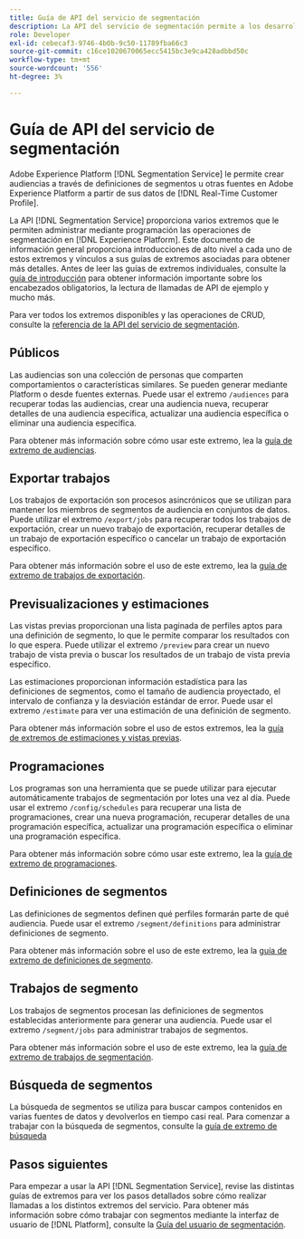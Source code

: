 ```yaml
---
title: Guía de API del servicio de segmentación
description: La API del servicio de segmentación permite a los desarrolladores administrar mediante programación las operaciones de segmentación en Adobe Experience Platform. Siga esta guía para aprender a realizar operaciones clave con la API.
role: Developer
exl-id: cebecaf3-9746-4b0b-9c50-11789fba66c3
source-git-commit: c16ce1020670065ecc5415bc3e9ca428adbbd50c
workflow-type: tm+mt
source-wordcount: '556'
ht-degree: 3%

---
```


# Guía de API del servicio de segmentación

Adobe Experience Platform [!DNL Segmentation Service] le permite crear audiencias a través de definiciones de segmentos u otras fuentes en Adobe Experience Platform a partir de sus datos de [!DNL Real-Time Customer Profile].

La API [!DNL Segmentation Service] proporciona varios extremos que le permiten administrar mediante programación las operaciones de segmentación en [!DNL Experience Platform]. Este documento de información general proporciona introducciones de alto nivel a cada uno de estos extremos y vínculos a sus guías de extremos asociadas para obtener más detalles. Antes de leer las guías de extremos individuales, consulte la [guía de introducción](./getting-started.md) para obtener información importante sobre los encabezados obligatorios, la lectura de llamadas de API de ejemplo y mucho más.

Para ver todos los extremos disponibles y las operaciones de CRUD, consulte la [referencia de la API del servicio de segmentación](https://www.adobe.io/experience-platform-apis/references/segmentation/).

## Públicos

Las audiencias son una colección de personas que comparten comportamientos o características similares. Se pueden generar mediante Platform o desde fuentes externas. Puede usar el extremo `/audiences` para recuperar todas las audiencias, crear una audiencia nueva, recuperar detalles de una audiencia específica, actualizar una audiencia específica o eliminar una audiencia específica.

Para obtener más información sobre cómo usar este extremo, lea la [guía de extremo de audiencias](./audiences.md).

## Exportar trabajos

Los trabajos de exportación son procesos asincrónicos que se utilizan para mantener los miembros de segmentos de audiencia en conjuntos de datos. Puede utilizar el extremo `/export/jobs` para recuperar todos los trabajos de exportación, crear un nuevo trabajo de exportación, recuperar detalles de un trabajo de exportación específico o cancelar un trabajo de exportación específico.

Para obtener más información sobre el uso de este extremo, lea la [guía de extremo de trabajos de exportación](./export-jobs.md).

## Previsualizaciones y estimaciones

Las vistas previas proporcionan una lista paginada de perfiles aptos para una definición de segmento, lo que le permite comparar los resultados con lo que espera. Puede utilizar el extremo `/preview` para crear un nuevo trabajo de vista previa o buscar los resultados de un trabajo de vista previa específico.

Las estimaciones proporcionan información estadística para las definiciones de segmentos, como el tamaño de audiencia proyectado, el intervalo de confianza y la desviación estándar de error. Puede usar el extremo `/estimate` para ver una estimación de una definición de segmento.

Para obtener más información sobre el uso de estos extremos, lea la [guía de extremos de estimaciones y vistas previas](./previews-and-estimates.md).

## Programaciones

Los programas son una herramienta que se puede utilizar para ejecutar automáticamente trabajos de segmentación por lotes una vez al día. Puede usar el extremo `/config/schedules` para recuperar una lista de programaciones, crear una nueva programación, recuperar detalles de una programación específica, actualizar una programación específica o eliminar una programación específica.

Para obtener más información sobre cómo usar este extremo, lea la [guía de extremo de programaciones](./schedules.md).

## Definiciones de segmentos

Las definiciones de segmentos definen qué perfiles formarán parte de qué audiencia. Puede usar el extremo `/segment/definitions` para administrar definiciones de segmento.

Para obtener más información sobre el uso de este extremo, lea la [guía de extremo de definiciones de segmento](./segment-definitions.md).

## Trabajos de segmento

Los trabajos de segmentos procesan las definiciones de segmentos establecidas anteriormente para generar una audiencia. Puede usar el extremo `/segment/jobs` para administrar trabajos de segmentos.

Para obtener más información sobre el uso de este extremo, lea la [guía de extremo de trabajos de segmentación](./segment-jobs.md).

## Búsqueda de segmentos

La búsqueda de segmentos se utiliza para buscar campos contenidos en varias fuentes de datos y devolverlos en tiempo casi real. Para comenzar a trabajar con la búsqueda de segmentos, consulte la [guía de extremo de búsqueda](segment-search.md)

## Pasos siguientes

Para empezar a usar la API [!DNL Segmentation Service], revise las distintas guías de extremos para ver los pasos detallados sobre cómo realizar llamadas a los distintos extremos del servicio. Para obtener más información sobre cómo trabajar con segmentos mediante la interfaz de usuario de [!DNL Platform], consulte la [Guía del usuario de segmentación](../ui/overview.md).
